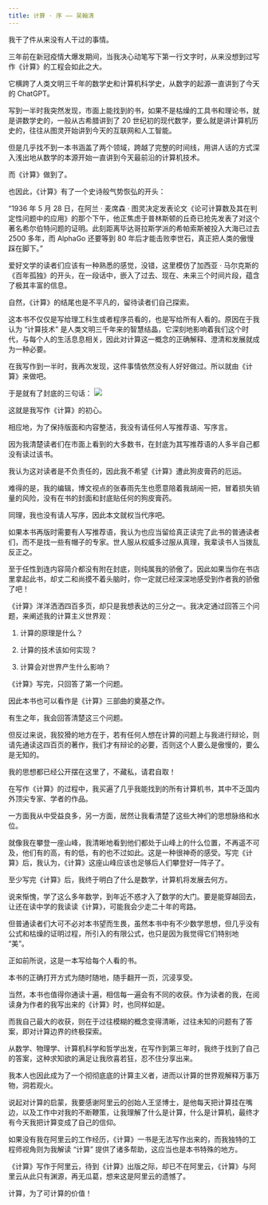 ```yaml
---
title: 计算 · 序 —— 吴翰清
---
```


我干了件从来没有人干过的事情。

三年前在新冠疫情大爆发期间，当我决心动笔写下第一行文字时，从来没想到过写作《计算》的工程会如此之大。

它横跨了人类文明三千年的数学史和计算机科学史，从数字的起源一直讲到了今天的 ChatGPT。

写到一半时我突然发现，市面上能找到的书，如果不是枯燥的工具书和理论书，就是讲数学史的，一般从古希腊讲到了 20 世纪初的现代数学，要么就是讲计算机历史的，往往从图灵开始讲到今天的互联网和人工智能。

但是几乎找不到一本书涵盖了两个领域，跨越了完整的时间线，用讲人话的方式深入浅出地从数学的本源开始一直讲到今天最前沿的计算机技术。

而《计算》做到了。

也因此，《计算》有了一个史诗般气势恢弘的开头：

“1936 年 5 月 28 日，在阿兰 · 麦席森 · 图灵决定发表论文《论可计算数及其在判定性问题中的应用》的那个下午，他正焦虑于普林斯顿的丘奇已抢先发表了对这个著名希尔伯特问题的证明。此刻距离毕达哥拉斯学派的希帕索斯被投入大海已过去 2500 多年，而 AlphaGo 还要等到 80 年后才能击败李世石，真正把人类的傲慢踩在脚下。”

爱好文学的读者们应该有一种熟悉的感觉，没错，这里模仿了加西亚 · 马尔克斯的《百年孤独》的开头，在一段话中，嵌入了过去、现在、未来三个时间片段，蕴含了极其丰富的信息。

自然，《计算》的结尾也是不平凡的，留待读者们自己探索。

这本书不仅仅是写给理工科生或者程序员看的，也是写给所有人看的。原因在于我认为 “计算技术” 是人类文明三千年来的智慧结晶，它深刻地影响着我们这个时代，与每个人的生活息息相关，因此对计算这一概念的正确解释、澄清和发展就成为一种必要。

在我写作到一半时，我再次发现，这件事情依然没有人好好做过。所以就由《计算》来做吧。

于是就有了封底的三句话：
![](https://cdn.jsdelivr.net/gh/jiechen257/gallery@main/img/202312111010305.png)

这就是我写作《计算》的初心。

相应地，为了保持版面和内容整洁，我没有请任何人写推荐语、写序言。

因为我清楚读者们在市面上看到的大多数书，在封底为其写推荐语的人多半自己都没有读过该书。

我认为这对读者是不负责任的，因此我不希望《计算》遭此狗皮膏药的厄运。

难得的是，我的编辑，博文视点的张春雨先生也愿意陪着我胡闹一把，冒着损失销量的风险，没有在书的封面和封底贴任何的狗皮膏药。

同理，我也没有请人写序，因此本文就权当代序吧。

如果本书再版时需要有人写推荐语，我认为也应当留给真正读完了此书的普通读者们，而不是找一些有帽子的专家。世人服从权威多过服从真理，我辈读书人当拨乱反正之。

至于任性到连内容简介都没有附在封底，则纯属我的骄傲了。因此如果当你在书店里拿起此书，却丈二和尚摸不着头脑时，你一定就已经深深地感受到作者我的骄傲了吧！

《计算》洋洋洒洒四百多页，却只是我想表达的三分之一。我决定通过回答三个问题，来阐述我的计算主义世界观：

1. 计算的原理是什么？

2. 计算的技术该如何实现？

3. 计算会对世界产生什么影响？

《计算》写完，只回答了第一个问题。

因此本书也可以看作是《计算》三部曲的奠基之作。

有生之年，我会回答清楚这三个问题。

但反过来说，我狡猾的地方在于，若有任何人想在计算的问题上与我进行辩论，则请先通读这四百页的著作，我们才有辩论的必要，否则这个人要么是傲慢的，要么是无知的。

我的思想都已经公开摆在这里了，不藏私，请君自取！

在写作《计算》的过程中，我买遍了几乎我能找到的所有计算机书，其中不乏国内外顶尖专家、学者的作品。

一方面我从中受益良多，另一方面，居然让我看清楚了这些大神们的思想脉络和水位。

就像我在攀登一座山峰，我清晰地看到他们都处于山峰上的什么位置，不再遥不可及，他们有的高，有的低，有的也不过如此。这是一种很神奇的感受。写完《计算》后，我认为，《计算》这座山峰应该也足够后人们攀登好一阵子了。

至少写完《计算》后，我终于明白了什么是数学，计算机将发展去何方。

说来惭愧，学了这么多年数学，到年近不惑才入了数学的大门。要是能穿越回去，让还在读中学的我读读《计算》，可能我会少走二十年的弯路。

但普通读者们大可不必对本书望而生畏，虽然本书中有不少数学思想，但几乎没有公式和枯燥的证明过程，所引入的有限公式，也只是因为我觉得它们特别地 “美”。

正如前所说，这是一本写给每个人看的书。

本书的正确打开方式为随时随地，随手翻开一页，沉浸享受。

当然，本书也值得你通读十遍，相信每一遍会有不同的收获。作为读者的我，在阅读身为作者的我写出来的《计算》时，也同样如是。

而我自己最大的收获，则在于过往模糊的概念变得清晰，过往未知的问题有了答案，即对计算边界的终极探索。

从数学、物理学、计算机科学和哲学出发，在写作到第三年时，我终于找到了自己的答案，这种求知欲的满足让我欣喜若狂，忍不住分享出来。

我本人也因此成为了一个彻彻底底的计算主义者，进而以计算的世界观解释万事万物，洞若观火。

说起对计算的启蒙，我要感谢阿里云的创始人王坚博士，是他每天把计算挂在嘴边，以及工作中对我的不断鞭策，让我理解了什么是计算，什么是计算机，最终才有今天我把计算变成了自己的信仰。

如果没有我在阿里云的工作经历，《计算》一书是无法写作出来的，而我独特的工程师视角则为我解读 “计算” 提供了诸多帮助，这应当也是本书特殊的地方。

《计算》写作于阿里云，待到《计算》出版之际，却已不在阿里云，《计算》与阿里云从此只有渊源，再无瓜葛，想来这是阿里云的遗憾了。

计算，为了可计算的价值！
